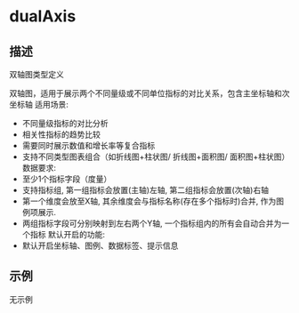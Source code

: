 # dualAxis
## 描述
双轴图类型定义

双轴图，适用于展示两个不同量级或不同单位指标的对比关系，包含主坐标轴和次坐标轴
适用场景:
- 不同量级指标的对比分析
- 相关性指标的趋势比较
- 需要同时展示数值和增长率等复合指标
- 支持不同类型图表组合（如折线图+柱状图/ 折线图+面积图/ 面积图+柱状图）
数据要求:
- 至少1个指标字段（度量）
- 支持指标组, 第一组指标会放置(主轴)左轴, 第二组指标会放置(次轴)右轴
- 第一个维度会放至X轴, 其余维度会与指标名称(存在多个指标时)合并, 作为图例项展示.
- 两组指标字段可分别映射到左右两个Y轴, 一个指标组内的所有会自动合并为一个指标
默认开启的功能:
- 默认开启坐标轴、图例、数据标签、提示信息

## 示例
无示例

